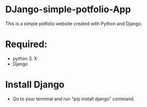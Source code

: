 # DJango-simple-potfolio-App

This is a simple potfolio website created with Python and Django.

# Required:
* python 3. X
* Django

# Install Django
* Go to your terminal and run "pip install django" command.
